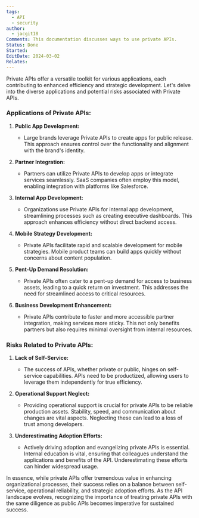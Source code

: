 ```yaml
---
tags:
  - API
  - security
author:
  - jacgit18
Comments: This documentation discusses ways to use private APIs.
Status: Done
Started: 
EditDate: 2024-03-02
Relates:
---
```

Private APIs offer a versatile toolkit for various applications, each contributing to enhanced efficiency and strategic development. Let's delve into the diverse applications and potential risks associated with Private APIs.

### Applications of Private APIs:

1. **Public App Development:**
   - Large brands leverage Private APIs to create apps for public release. This approach ensures control over the functionality and alignment with the brand's identity.

2. **Partner Integration:**
   - Partners can utilize Private APIs to develop apps or integrate services seamlessly. SaaS companies often employ this model, enabling integration with platforms like Salesforce.

3. **Internal App Development:**
   - Organizations use Private APIs for internal app development, streamlining processes such as creating executive dashboards. This approach enhances efficiency without direct backend access.

4. **Mobile Strategy Development:**
   - Private APIs facilitate rapid and scalable development for mobile strategies. Mobile product teams can build apps quickly without concerns about content population.

5. **Pent-Up Demand Resolution:**
   - Private APIs often cater to a pent-up demand for access to business assets, leading to a quick return on investment. This addresses the need for streamlined access to critical resources.

6. **Business Development Enhancement:**
   - Private APIs contribute to faster and more accessible partner integration, making services more sticky. This not only benefits partners but also requires minimal oversight from internal resources.

### Risks Related to Private APIs:

1. **Lack of Self-Service:**
   - The success of APIs, whether private or public, hinges on self-service capabilities. APIs need to be productized, allowing users to leverage them independently for true efficiency.

2. **Operational Support Neglect:**
   - Providing operational support is crucial for private APIs to be reliable production assets. Stability, speed, and communication about changes are vital aspects. Neglecting these can lead to a loss of trust among developers.

3. **Underestimating Adoption Efforts:**
   - Actively driving adoption and evangelizing private APIs is essential. Internal education is vital, ensuring that colleagues understand the applications and benefits of the API. Underestimating these efforts can hinder widespread usage.

In essence, while private APIs offer tremendous value in enhancing organizational processes, their success relies on a balance between self-service, operational reliability, and strategic adoption efforts. As the API landscape evolves, recognizing the importance of treating private APIs with the same diligence as public APIs becomes imperative for sustained success. 